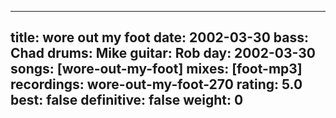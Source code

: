 
---
title: wore out my foot
date: 2002-03-30
bass:	Chad
drums:	Mike
guitar:	Rob
day: 2002-03-30
songs: [wore-out-my-foot]
mixes: [foot-mp3]
recordings: wore-out-my-foot-270
rating: 5.0
best: false
definitive: false
weight: 0
---
